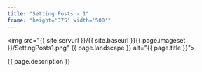 ```yaml
---
title: "Setting Posts - 1"
frame: "height='375' width='500'"
---
```

<img src="{{ site.servurl }}/{{ site.baseurl }}{{ page.imageset }}/SettingPosts1.png" {{ page.landscape }} alt="{{ page.title }}">
<div>
  {{ page.description }}
</div>
